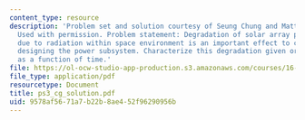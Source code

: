 ```yaml
---
content_type: resource
description: 'Problem set and solution courtesy of Seung Chung and Matthew Richards.
  Used with permission. Problem statement: Degradation of solar array performance
  due to radiation within space environment is an important effect to consider when
  designing the power subsystem. Characterize this degradation given orbit position
  as a function of time.'
file: https://ol-ocw-studio-app-production.s3.amazonaws.com/courses/16-851-satellite-engineering-fall-2003/9578af5671a7b22b8ae452f96290956b_ps3_cg_solution.pdf
file_type: application/pdf
resourcetype: Document
title: ps3_cg_solution.pdf
uid: 9578af56-71a7-b22b-8ae4-52f96290956b
---
```

